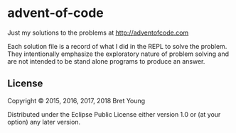 # advent-of-code

Just my solutions to the problems at http://adventofcode.com

Each solution file is a record of what I did in the REPL to solve the problem.
They intentionally emphasize the exploratory nature of problem solving and are not
intended to be stand alone programs to produce an answer.

## License

Copyright © 2015, 2016, 2017, 2018 Bret Young

Distributed under the Eclipse Public License either version 1.0 or (at
your option) any later version.
